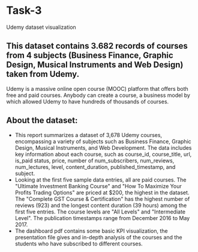 # Task-3
Udemy dataset visualization

## This dataset contains 3.682 records of courses from 4 subjects (Business Finance, Graphic Design, Musical Instruments and Web Design) taken from Udemy.
Udemy is a massive online open course (MOOC) platform that offers both free and paid courses. Anybody can create a course, a business model by which allowed Udemy to have hundreds of thousands of courses.

## About the dataset: 
   - This report summarizes a dataset of 3,678 Udemy courses, encompassing a variety of subjects such as Business Finance, Graphic Design, Musical Instruments, and Web Development. The data includes key information about each course, such as course_id, course_title, url, is_paid status, price, number of num_subscribers, num_reviews, num_lectures, level, content_duration, published_timestamp, and subject.
   - Looking at the first five sample data entries, all are paid courses. The "Ultimate Investment Banking Course" and "How To Maximize Your Profits Trading Options" are priced at $200, the highest in the dataset. The "Complete GST Course & Certification" has the highest number of reviews (923) and the longest content duration (39 hours) among the first five entries. The course levels are "All Levels" and "Intermediate Level". The publication timestamps range from December 2016 to May 2017.
   - The dashboard pdf contains some basic KPI visualization, the presentation file gives and in-depth analysis of the courses and the students who have subscribed to different courses.
  
